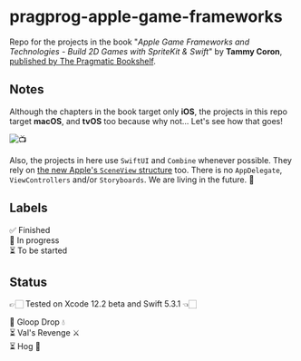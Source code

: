 # pragprog-apple-game-frameworks
Repo for the projects in the book "*Apple Game Frameworks and Technologies - Build 2D Games with SpriteKit &amp; Swift*" by **Tammy Coron**, [published by The Pragmatic Bookshelf](https://pragprog.com/titles/tcswift/apple-game-frameworks-and-technologies/).

## Notes
Although the chapters in the book target only **iOS**, the projects in this repo target **macOS**, and **tvOS** too because why not... Let's see how that goes!

![📺](https://i.imgur.com/ll2qPcI.png)

Also, the projects in here use `SwiftUI` and `Combine` whenever possible. They rely on [the new Apple's `SceneView` structure](https://developer.apple.com/documentation/scenekit/sceneview) too. There is no `AppDelegate`, `ViewControllers` and/or `Storyboards`. We are living in the future. 🦾

## Labels
✅ Finished  
🔨 In progress  
⏳ To be started

## Status
👉🏻 Tested on Xcode 12.2 beta and Swift 5.3.1 👈🏻

🔨 Gloop Drop 💧  
⏳ Val's Revenge ⚔️  
⏳ Hog 🎲  
